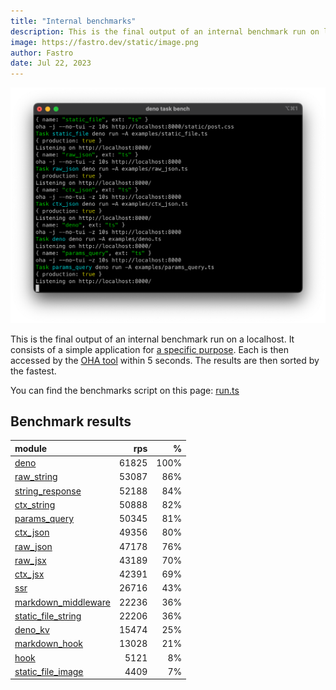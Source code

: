 ```yaml
---
title: "Internal benchmarks"
description: This is the final output of an internal benchmark run on localhost
image: https://fastro.dev/static/image.png
author: Fastro
date: Jul 22, 2023
---
```


![bench](/static/bench.png)

This is the final output of an internal benchmark run on a localhost. It consists of a simple application for [a specific purpose](https://github.com/fastrodev/fastro/blob/main/deno.json). Each is then accessed by the [OHA tool](https://github.com/hatoo/oha) within 5 seconds. The results are then sorted by the fastest.

You can find the benchmarks script on this page: [run.ts](https://github.com/fastrodev/fastro/blob/main/bench/run.ts)

## Benchmark results


| module                                                                                               |   rps |    % |
| :--------------------------------------------------------------------------------------------------- | ----: | ---: |
| [deno](https://github.com/fastrodev/fastro/blob/main/examples/deno.ts)                               | 61825 | 100% |
| [raw_string](https://github.com/fastrodev/fastro/blob/main/examples/raw_string.ts)                   | 53087 |  86% |
| [string_response](https://github.com/fastrodev/fastro/blob/main/examples/string_response.ts)         | 52188 |  84% |
| [ctx_string](https://github.com/fastrodev/fastro/blob/main/examples/ctx_string.ts)                   | 50888 |  82% |
| [params_query](https://github.com/fastrodev/fastro/blob/main/examples/params_query.ts)               | 50345 |  81% |
| [ctx_json](https://github.com/fastrodev/fastro/blob/main/examples/ctx_json.ts)                       | 49356 |  80% |
| [raw_json](https://github.com/fastrodev/fastro/blob/main/examples/raw_json.ts)                       | 47178 |  76% |
| [raw_jsx](https://github.com/fastrodev/fastro/blob/main/examples/raw_jsx.tsx)                        | 43189 |  70% |
| [ctx_jsx](https://github.com/fastrodev/fastro/blob/main/examples/ctx_jsx.tsx)                        | 42391 |  69% |
| [ssr](https://github.com/fastrodev/fastro/blob/main/examples/ssr.ts)                                 | 26716 |  43% |
| [markdown_middleware](https://github.com/fastrodev/fastro/blob/main/examples/markdown_middleware.ts) | 22236 |  36% |
| [static_file_string](https://github.com/fastrodev/fastro/blob/main/examples/static_file_string.ts)   | 22206 |  36% |
| [deno_kv](https://github.com/fastrodev/fastro/blob/main/examples/deno_kv.ts)                         | 15474 |  25% |
| [markdown_hook](https://github.com/fastrodev/fastro/blob/main/examples/markdown_hook.ts)             | 13028 |  21% |
| [hook](https://github.com/fastrodev/fastro/blob/main/examples/hook.ts)                               |  5121 |   8% |
| [static_file_image](https://github.com/fastrodev/fastro/blob/main/examples/static_file_image.ts)     |  4409 |   7% |